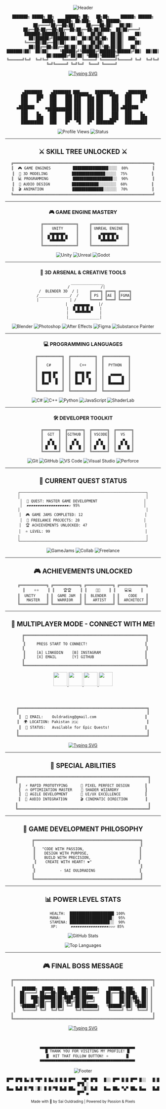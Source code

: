 <div align="center">

![Header](https://capsule-render.vercel.app/api?type=waving&color=gradient&customColorList=6,11,20&height=250&section=header&text=SAI%20OULDRADING&fontSize=90&fontColor=fff&animation=twinkling&fontAlignY=35&desc=PIXEL%20PERFECT%20GAME%20DEVELOPER&descSize=25&descAlignY=55)

```
███████╗ █████╗ ██╗     ██████╗ ██╗   ██╗██╗     ██████╗ ██████╗  █████╗ ██████╗ ██╗███╗   ██╗ ██████╗ 
██╔════╝██╔══██╗██║     ██╔═══██╗██║   ██║██║     ██╔══██╗██╔══██╗██╔══██╗██╔══██╗██║████╗  ██║██╔════╝ 
███████╗███████║██║     ██║   ██║██║   ██║██║     ██║  ██║██████╔╝███████║██║  ██║██║██╔██╗ ██║██║  ███╗
╚════██║██╔══██║██║     ██║   ██║██║   ██║██║     ██║  ██║██╔══██╗██╔══██║██║  ██║██║██║╚██╗██║██║   ██║
███████║██║  ██║██║     ╚██████╔╝╚██████╔╝███████╗██████╔╝██║  ██║██║  ██║██████╔╝██║██║ ╚████║╚██████╔╝
╚══════╝╚═╝  ╚═╝╚═╝      ╚═════╝  ╚═════╝ ╚══════╝╚═════╝ ╚═╝  ╚═╝╚═╝  ╚═╝╚═════╝ ╚═╝╚═╝  ╚═══╝ ╚═════╝ 
```

[![Typing SVG](https://readme-typing-svg.demolab.com?font=Press+Start+2P&size=20&duration=2000&pause=500&color=00FF41&center=true&vCenter=true&width=800&lines=LOADING...+%E2%96%88%E2%96%88%E2%96%88%E2%96%88%E2%96%88%E2%96%88%E2%96%88%E2%96%88+100%25;UNITY+%7C+UNREAL+ENGINE+MASTER+%F0%9F%8E%AE;BLENDER+3D+WIZARD+%F0%9F%8E%A8;C%23+%7C+C%2B%2B+ARCHITECT+%F0%9F%94%A5;CRAFTING+PIXEL+PERFECT+GAMES!+%E2%9A%A1)](https://git.io/typing-svg)

<br>

```
  ▄████████    ▄████████ ███▄▄▄▄   ████████▄     ▄████████ 
  ███    ███   ███    ███ ███▀▀▀██▄ ███   ▀███   ███    ███ 
  ███    █▀    ███    ███ ███   ███ ███    ███   ███    █▀  
 ▄███▄▄▄       ███    ███ ███   ███ ███    ███  ▄███▄▄▄     
▀▀███▀▀▀     ▀███████████ ███   ███ ███    ███ ▀▀███▀▀▀     
  ███    █▄    ███    ███ ███   ███ ███    ███   ███    █▄  
  ███    ███   ███    ███ ███   ███ ███   ▄███   ███    ███ 
  ██████████   ███    █▀   ▀█   █▀  ████████▀    ██████████ 
```

![Profile Views](https://komarev.com/ghpvc/?username=saiouldrading&color=00ff41&style=for-the-badge&label=PLAYER+VISITS)
![Status](https://img.shields.io/badge/STATUS-CODING-00ff41?style=for-the-badge&logo=lightning&logoColor=white)

</div>

---

<div align="center">

## ⚔️ SKILL TREE UNLOCKED ⚔️

```
╔═══════════════════════════════════════════════════════════════╗
║  🎮 GAME ENGINES          ████████████████░░░░  80%           ║
║  🎨 3D MODELING           ███████████████░░░░░  75%           ║
║  💻 PROGRAMMING           ██████████████████░░  90%           ║
║  🎵 AUDIO DESIGN          ████████████░░░░░░░░  60%           ║
║  🎬 ANIMATION             ██████████████░░░░░░  70%           ║
╚═══════════════════════════════════════════════════════════════╝
```

</div>

---

<div align="center">

### 🎮 GAME ENGINE MASTERY

```
  ╔═══════════════╗     ╔════════════════╗
  ║    UNITY      ║     ║ UNREAL ENGINE  ║
  ║   ▄▄▄▄▄▄▄     ║     ║    ▄▄▄▄▄▄▄     ║
  ║  █ █ █ █ █    ║     ║   █ █ █ █ █    ║
  ║   ▀▀▀▀▀▀▀     ║     ║    ▀▀▀▀▀▀▀     ║
  ╚═══════════════╝     ╚════════════════╝
```

![Unity](https://img.shields.io/badge/UNITY-000000?style=for-the-badge&logo=unity&logoColor=white)
![Unreal](https://img.shields.io/badge/UNREAL_ENGINE-313131?style=for-the-badge&logo=unrealengine&logoColor=white)
![Godot](https://img.shields.io/badge/GODOT-478CBF?style=for-the-badge&logo=godot-engine&logoColor=white)

</div>

---

<div align="center">

### 🎨 3D ARSENAL & CREATIVE TOOLS

```
    _______________
   /              /|
  /  BLENDER 3D  / |     ╔════╗ ╔═══╗ ╔════╗
 /______________/  /     ║ PS ║ ║AE ║ ║FGMA║
 |              | /      ╚════╝ ╚═══╝ ╚════╝
 |   ▄▄▄▄▄▄▄    |/
 |  █ █ █ █ █   |
 |   ▀▀▀▀▀▀▀    |
 |______________|
```

![Blender](https://img.shields.io/badge/BLENDER-F5792A?style=for-the-badge&logo=blender&logoColor=white)
![Photoshop](https://img.shields.io/badge/PHOTOSHOP-31A8FF?style=for-the-badge&logo=adobephotoshop&logoColor=white)
![After Effects](https://img.shields.io/badge/AFTER_EFFECTS-9999FF?style=for-the-badge&logo=adobeaftereffects&logoColor=white)
![Figma](https://img.shields.io/badge/FIGMA-F24E1E?style=for-the-badge&logo=figma&logoColor=white)
![Substance Painter](https://img.shields.io/badge/SUBSTANCE_PAINTER-E34F26?style=for-the-badge&logo=adobe&logoColor=white)

</div>

---

<div align="center">

### 💻 PROGRAMMING LANGUAGES

```
╔═══════════╗  ╔═══════════╗  ╔═══════════╗
║           ║  ║           ║  ║           ║
║    C#     ║  ║    C++    ║  ║  PYTHON   ║
║           ║  ║           ║  ║           ║
║  █▀▀█ █▀  ║  ║  █▀▀█ █▀  ║  ║   ▄▄▄▄▄   ║
║  █  █ ▀▄  ║  ║  █  █ ▀▄  ║  ║  █     █  ║
║  █▄▄▀  █  ║  ║  █▄▄▀  █  ║  ║  █▄▄▄▄▄█  ║
║           ║  ║           ║  ║           ║
╚═══════════╝  ╚═══════════╝  ╚═══════════╝
```

![C#](https://img.shields.io/badge/C%23-239120?style=for-the-badge&logo=csharp&logoColor=white)
![C++](https://img.shields.io/badge/C++-00599C?style=for-the-badge&logo=cplusplus&logoColor=white)
![Python](https://img.shields.io/badge/PYTHON-3776AB?style=for-the-badge&logo=python&logoColor=white)
![JavaScript](https://img.shields.io/badge/JAVASCRIPT-F7DF1E?style=for-the-badge&logo=javascript&logoColor=black)
![ShaderLab](https://img.shields.io/badge/SHADERLAB-000000?style=for-the-badge&logo=unity&logoColor=white)

</div>

---

<div align="center">

### 🛠️ DEVELOPER TOOLKIT

```
    ╔═══════╗  ╔═══════╗  ╔═══════╗  ╔═══════╗
    ║  GIT  ║  ║GITHUB ║  ║ VSCODE║  ║  VS   ║
    ║   ▄   ║  ║   ▄   ║  ║   ▄   ║  ║   ▄   ║
    ║  █ █  ║  ║  █ █  ║  ║  █ █  ║  ║  █ █  ║
    ║ █   █ ║  ║ █   █ ║  ║ █   █ ║  ║ █   █ ║
    ╚═══════╝  ╚═══════╝  ╚═══════╝  ╚═══════╝
```

![Git](https://img.shields.io/badge/GIT-F05032?style=for-the-badge&logo=git&logoColor=white)
![GitHub](https://img.shields.io/badge/GITHUB-181717?style=for-the-badge&logo=github&logoColor=white)
![VS Code](https://img.shields.io/badge/VS_CODE-007ACC?style=for-the-badge&logo=visualstudiocode&logoColor=white)
![Visual Studio](https://img.shields.io/badge/VISUAL_STUDIO-5C2D91?style=for-the-badge&logo=visualstudio&logoColor=white)
![Perforce](https://img.shields.io/badge/PERFORCE-404040?style=for-the-badge&logo=perforce&logoColor=white)

</div>

---

<div align="center">

## 🎯 CURRENT QUEST STATUS

```
┌─────────────────────────────────────────────────────────┐
│                                                         │
│  📍 QUEST: MASTER GAME DEVELOPMENT                     │
│  ▰▰▰▰▰▰▰▰▰▰▰▰▰▰▰▰▰▰▰▱ 95%                             │
│                                                         │
│  🎮 GAME JAMS COMPLETED: 12                            │
│  💼 FREELANCE PROJECTS: 28                             │
│  🏆 ACHIEVEMENTS UNLOCKED: 47                          │
│  ⭐ LEVEL: 99                                           │
│                                                         │
└─────────────────────────────────────────────────────────┘
```

![GameJams](https://img.shields.io/badge/GAME_JAMS-READY_TO_JAM-00ff41?style=for-the-badge&logo=gamepad&logoColor=white)
![Collab](https://img.shields.io/badge/COLLABORATIONS-ALWAYS_OPEN-FF6B35?style=for-the-badge&logo=handshake&logoColor=white)
![Freelance](https://img.shields.io/badge/FREELANCE-AVAILABLE_NOW-FFD700?style=for-the-badge&logo=freelancer&logoColor=black)

</div>

---

<div align="center">

## 🎮 ACHIEVEMENTS UNLOCKED

```
╔════════════╗ ╔════════════╗ ╔════════════╗ ╔════════════╗
║    ⭐⭐    ║ ║    🏆🏆    ║ ║    🎨🎨    ║ ║    💻💻    ║
║  UNITY     ║ ║  GAME JAM  ║ ║  BLENDER   ║ ║    CODE    ║
║   MASTER   ║ ║  WARRIOR   ║ ║   ARTIST   ║ ║  ARCHITECT ║
╚════════════╝ ╚════════════╝ ╚════════════╝ ╚════════════╝
```

</div>

---

<div align="center">

## 🤝 MULTIPLAYER MODE - CONNECT WITH ME!

```
  ╔═══════════════════════════════════════════════════════╗
  ║                                                       ║
  ║     PRESS START TO CONNECT!                          ║
  ║                                                       ║
  ║     [A] LINKEDIN    [B] INSTAGRAM                    ║
  ║     [X] EMAIL       [Y] GITHUB                       ║
  ║                                                       ║
  ╚═══════════════════════════════════════════════════════╝
```

<a href="https://www.linkedin.com/in/muhammad-saim-a26349358/">
<img src="https://img.shields.io/badge/🎮_LINKEDIN-0077B5?style=for-the-badge&logo=linkedin&logoColor=white" height="45"/>
</a>
<a href="https://www.instagram.com/saimk.k18/">
<img src="https://img.shields.io/badge/📸_INSTAGRAM-E4405F?style=for-the-badge&logo=instagram&logoColor=white" height="45"/>
</a>
<a href="mailto:Ouldrading@gmail.com">
<img src="https://img.shields.io/badge/✉️_EMAIL-D14836?style=for-the-badge&logo=gmail&logoColor=white" height="45"/>
</a>
<a href="https://github.com/saiouldrading">
<img src="https://img.shields.io/badge/💾_GITHUB-181717?style=for-the-badge&logo=github&logoColor=white" height="45"/>
</a>

<br><br>

```
╔══════════════════════════════════════════════════════════╗
║                                                          ║
║  📧 EMAIL:    Ouldrading@gmail.com                      ║
║  🌍 LOCATION: Pakistan 🇵🇰                               ║
║  💼 STATUS:   Available for Epic Quests!                ║
║                                                          ║
╚══════════════════════════════════════════════════════════╝
```

[![Typing SVG](https://readme-typing-svg.demolab.com?font=Press+Start+2P&size=14&duration=3000&pause=1000&color=FFD700&center=true&vCenter=true&width=700&lines=AVAILABLE+FOR+FREELANCE+PROJECTS;OPEN+TO+GAME+JAMS+%26+COLLABORATIONS;LET'S+CREATE+SOMETHING+LEGENDARY!+%E2%9C%A8)](https://git.io/typing-svg)

</div>

---

<div align="center">

## 💎 SPECIAL ABILITIES

```
╔═══════════════════════════════════════════════════════════╗
║                                                           ║
║  ⚡ RAPID PROTOTYPING      🎯 PIXEL PERFECT DESIGN       ║
║  🔥 OPTIMIZATION MASTER    🌟 SHADER WIZARDRY            ║
║  🚀 AGILE DEVELOPMENT      💫 UI/UX EXCELLENCE           ║
║  🎵 AUDIO INTEGRATION      🎬 CINEMATIC DIRECTION        ║
║                                                           ║
╚═══════════════════════════════════════════════════════════╝
```

</div>

---

<div align="center">

## 🎯 GAME DEVELOPMENT PHILOSOPHY

```
    ╔════════════════════════════════════════════════╗
    ║                                                ║
    ║   "CODE WITH PASSION,                         ║
    ║    DESIGN WITH PURPOSE,                       ║
    ║    BUILD WITH PRECISION,                      ║
    ║    CREATE WITH HEART! ❤️"                     ║
    ║                                                ║
    ║           - SAI OULDRADING                    ║
    ║                                                ║
    ╚════════════════════════════════════════════════╝
```

</div>

---

<div align="center">

## 📊 POWER LEVEL STATS

```
    HEALTH:  ████████████████████ 100%
    MANA:    ███████████████████░  95%
    STAMINA: ██████████████████░░  90%
    XP:      ▰▰▰▰▰▰▰▰▰▰▰▰▰▰▰▰▰▱▱▱ 85%
```

![GitHub Stats](https://github-readme-stats.vercel.app/api?username=saiouldrading&show_icons=true&theme=radical&border_color=00ff41&bg_color=0d1117&title_color=00ff41&icon_color=00ff41&text_color=ffffff)

![Top Languages](https://github-readme-stats.vercel.app/api/top-langs/?username=saiouldrading&layout=compact&theme=radical&border_color=00ff41&bg_color=0d1117&title_color=00ff41&text_color=ffffff)

</div>

---

<div align="center">

## 🎮 FINAL BOSS MESSAGE

```
╔═══════════════════════════════════════════════════════════════╗
║                                                               ║
║   ██████╗  █████╗ ███╗   ███╗███████╗    ██████╗ ███╗   ██╗ ║
║  ██╔════╝ ██╔══██╗████╗ ████║██╔════╝   ██╔═══██╗████╗  ██║ ║
║  ██║  ███╗███████║██╔████╔██║█████╗     ██║   ██║██╔██╗ ██║ ║
║  ██║   ██║██╔══██║██║╚██╔╝██║██╔══╝     ██║   ██║██║╚██╗██║ ║
║  ╚██████╔╝██║  ██║██║ ╚═╝ ██║███████╗   ╚██████╔╝██║ ╚████║ ║
║   ╚═════╝ ╚═╝  ╚═╝╚═╝     ╚═╝╚══════╝    ╚═════╝ ╚═╝  ╚═══╝ ║
║                                                               ║
╚═══════════════════════════════════════════════════════════════╝
```

[![Typing SVG](https://readme-typing-svg.demolab.com?font=Press+Start+2P&size=18&duration=2500&pause=800&color=00FF41&center=true&vCenter=true&width=900&lines=PASSION+%2B+SKILL+%3D+LEGENDARY+GAMES!+%E2%9C%A8;ALWAYS+LEARNING%2C+FOREVER+CREATING!+%F0%9F%9A%80;READY+TO+LEVEL+UP+TOGETHER!+%F0%9F%A4%9D;LET'S+BUILD+THE+NEXT+BIG+THING!+%F0%9F%8E%AE)](https://git.io/typing-svg)

<br>

```
    ▄▄▄▄▄▄▄▄▄▄▄▄▄▄▄▄▄▄▄▄▄▄▄▄▄▄▄▄▄▄▄▄▄▄▄▄▄▄▄▄▄▄▄
    █ THANK YOU FOR VISITING MY PROFILE! █
    █  HIT THAT FOLLOW BUTTON! ⭐        █
    ▀▀▀▀▀▀▀▀▀▀▀▀▀▀▀▀▀▀▀▀▀▀▀▀▀▀▀▀▀▀▀▀▀▀▀▀▀▀▀▀▀▀▀
```

![Footer](https://capsule-render.vercel.app/api?type=waving&color=gradient&customColorList=6,11,20&height=180&section=footer&text=KEEP%20CODING%20|%20KEEP%20CREATING%20|%20KEEP%20GAMING&fontSize=25&fontColor=fff&animation=twinkling&fontAlignY=70)

```
█▀▀ █▀█ █▄░█ ▀█▀ █ █▄░█ █░█ █▀▀   ▀█▀ █▀█   █░░ █▀▀ █░█ █▀▀ █░░   █░█ █▀█ ░
█▄▄ █▄█ █░▀█ ░█░ █ █░▀█ █▄█ ██▄   ░█░ █▄█   █▄▄ ██▄ ▀▄▀ ██▄ █▄▄   █▄█ █▀▀ ▄
```

<sub>Made with 💚 by Sai Ouldrading | Powered by Passion & Pixels</sub>

</div>
